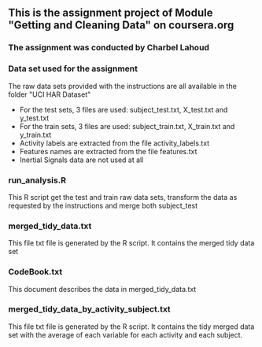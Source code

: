 ## This is the assignment project of Module "Getting and Cleaning Data" on coursera.org
### The assignment was conducted by Charbel Lahoud

### Data set used for the assignment
The raw data sets provided with the instructions are all available in the folder "UCI HAR Dataset"
* For the test sets, 3 files are used: subject_test.txt, X_test.txt and y_test.txt
* For the train sets, 3 files are used: subject_train.txt, X_train.txt and y_train.txt
* Activity labels are extracted from the file activity_labels.txt
* Features names are extracted from the file features.txt
* Inertial Signals data are not used at all

### run_analysis.R
This R script get the test and train raw data sets, transform the data as requested by the instructions and merge both subject_test

### merged_tidy_data.txt
This file txt file is generated by the R script. It contains the merged tidy data set

### CodeBook.txt
This document describes the data in merged_tidy_data.txt

### merged_tidy_data_by_activity_subject.txt
This file txt file is generated by the R script. It contains the tidy merged data set with the average of each variable for each activity and each subject.
